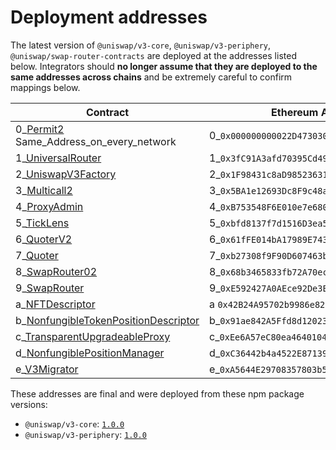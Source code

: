 # Deployment addresses

The latest version of `@uniswap/v3-core`, `@uniswap/v3-periphery`, `@uniswap/swap-router-contracts` are deployed at the addresses listed below. Integrators should **no longer assume that they are deployed to the same addresses across chains** and be extremely careful to confirm mappings below.

| Contract                                                                                                                                                       | Ethereum Addresses                             | Arbitrum Addresses                            | Optimism Addresses                            | Polygon Addresses                             | Base_Addresses                                | BNB/BSc_Addresses                             | AVAX Addresses                                | Celo Address                                  | Ethereum Sepolia                              |
| -------------------------------------------------------------------------------------------------------------------------------------------------------------- | --------------------------------------------- | --------------------------------------------- | --------------------------------------------- | --------------------------------------------- | --------------------------------------------- | --------------------------------------------- | --------------------------------------------- | --------------------------------------------- | --------------------------------------------- |
| 0_[Permit2](https://github.com/Uniswap/permit2/blob/main/src/Permit2.sol)                                                  Same_Address_on_every_network       |0_`0x000000000022D473030F116dDEE9F6B43aC78BA3` |0_`0x000000000022D473030F116dDEE9F6B43aC78BA3` |0_`0x000000000022D473030F116dDEE9F6B43aC78BA3` |0_`0x000000000022D473030F116dDEE9F6B43aC78BA3` |0_`0x000000000022D473030F116dDEE9F6B43aC78BA3` |0_`0x000000000022D473030F116dDEE9F6B43aC78BA3` |0_`0x000000000022D473030F116dDEE9F6B43aC78BA3` |0_`0x000000000022D473030F116dDEE9F6B43aC78BA3` |0_`0x000000000022D473030F116dDEE9F6B43aC78BA3` |
| 1_[UniversalRouter](https://github.com/Uniswap/universal-router/blob/main/contracts/UniversalRouter.sol)                                                       |1_`0x3fC91A3afd70395Cd496C647d5a6CC9D4B2b7FAD` |1_`0x3fC91A3afd70395Cd496C647d5a6CC9D4B2b7FAD` |1_`0x3fC91A3afd70395Cd496C647d5a6CC9D4B2b7FAD` |1_`0x3fC91A3afd70395Cd496C647d5a6CC9D4B2b7FAD` |1_`0xeC8B0F7Ffe3ae75d7FfAb09429e3675bb63503e4` |1_`0x3fC91A3afd70395Cd496C647d5a6CC9D4B2b7FAD` |1_`0x3fC91A3afd70395Cd496C647d5a6CC9D4B2b7FAD` |1_`0x3fC91A3afd70395Cd496C647d5a6CC9D4B2b7FAD` |1_`0x3fC91A3afd70395Cd496C647d5a6CC9D4B2b7FAD` |
| 2_[UniswapV3Factory](https://github.com/Uniswap/uniswap-v3-core/blob/v1.0.0/contracts/UniswapV3Factory.sol)                                                    |2_`0x1F98431c8aD98523631AE4a59f267346ea31F984` |2_`0x1F98431c8aD98523631AE4a59f267346ea31F984` |2_`0x1F98431c8aD98523631AE4a59f267346ea31F984` |2_`0x643770E279d5D0733F21d6DC03A8efbABf3255B4` |2_`0x33128a8fC17869897dcE68Ed026d694621f6FDfD` |2_`0xdB1d10011AD0Ff90774D0C6Bb92e5C5c8b4461F7` |2_`0x740b1c1de25031C31FF4fC9A62f554A55cdC1baD` |2_`0xAfE208a311B21f13EF87E33A90049fC17A7acDEc` |2_`0x0227628f3F023bb0B980b67D528571c95c6DaC1c` |
| 3_[Multicall2](https://etherscan.io/address/0x5BA1e12693Dc8F9c48aAD8770482f4739bEeD696#code)                                                                   |3_`0x5BA1e12693Dc8F9c48aAD8770482f4739bEeD696` |3_`                                          ` |3_`                                          ` |3_`                                          ` |3_`0x091e99cb1C49331a94dD62755D168E941AbD0693` |3_`0x963Df249eD09c358A4819E39d9Cd5736c3087184` |3_`0x0139141Cd4Ee88dF3Cdb65881D411bAE271Ef0C2` |3_`0x633987602DE5C4F337e3DbF265303A1080324204` |3_`0xD7F33bCdb21b359c8ee6F0251d30E94832baAd07` |
| 4_[ProxyAdmin](https://github.com/OpenZeppelin/openzeppelin-contracts/blob/v3.4.1-solc-0.7-2/contracts/proxy/ProxyAdmin.sol)                                   |4_`0xB753548F6E010e7e680BA186F9Ca1BdAB2E90cf2` |4_`                                          ` |4_`                                          ` |4_`                                          ` |4_`                                          ` |4_`                                          ` |4_`                                          ` |4_`0xc1b262Dd7643D4B7cA9e51631bBd900a564BF49A` |4_`                                          ` |
| 5_[TickLens](https://github.com/Uniswap/uniswap-v3-periphery/blob/v1.0.0/contracts/lens/TickLens.sol)                                                          |5_`0xbfd8137f7d1516D3ea5cA83523914859ec47F573` |5_`0xbfd8137f7d1516D3ea5cA83523914859ec47F573` |5_`0xbfd8137f7d1516D3ea5cA83523914859ec47F573` |5_`0xbfd8137f7d1516D3ea5cA83523914859ec47F573` |5_`0x0CdeE061c75D43c82520eD998C23ac2991c9ac6d` |5_`0xD9270014D396281579760619CCf4c3af0501A47C` |5_`0xEB9fFC8bf81b4fFd11fb6A63a6B0f098c6e21950` |5_`0x5f115D9113F88e0a0Db1b5033D90D4a9690AcD3D` |5_`0xd7f33bcdb21b359c8ee6f0251d30e94832baad07` |
| 6_[QuoterV2](https://github.com/Uniswap/v3-periphery/blob/697c2474757ea89fec12a4e6db16a574fe259610/contracts/interfaces/IQuoterV2.sol#L5)                      |6_`0x61fFE014bA17989E743c5F6cB21bF9697530B21e` |6_`0x61fFE014bA17989E743c5F6cB21bF9697530B21e` |6_`0x61fFE014bA17989E743c5F6cB21bF9697530B21e` |6_`0x61fFE014bA17989E743c5F6cB21bF9697530B21e` |6_`0x3d4e44Eb1374240CE5F1B871ab261CD16335B76a` |6_`0x78D78E420Da98ad378D7799bE8f4AF69033EB077` |6_`0xbe0F5544EC67e9B3b2D979aaA43f18Fd87E6257F` |6_`0x82825d0554fA07f7FC52Ab63c961F330fdEFa8E8` |6_`0xEd1f6473345F45b75F8179591dd5bA1888cf2FB3` |
| 7_[Quoter](https://github.com/Uniswap/uniswap-v3-periphery/blob/v1.0.0/contracts/lens/Quoter.sol)                                                              |7_`0xb27308f9F90D607463bb33eA1BeBb41C27CE5AB6` |7_`0xb27308f9F90D607463bb33eA1BeBb41C27CE5AB6` |7_`0xb27308f9F90D607463bb33eA1BeBb41C27CE5AB6` |7_`0xb27308f9F90D607463bb33eA1BeBb41C27CE5AB6` |7_`                                          ` |7_`                                          ` |7_`                                          ` |7_`0x82825d0554fA07f7FC52Ab63c961F330fdEFa8E8` |7_`                                          ` |
| 8_[SwapRouter02](https://github.com/Uniswap/swap-router-contracts/blob/550c0f20373a487996fcc957075377b67af9df07/contracts/SwapRouter02.sol)                    |8_`0x68b3465833fb72A70ecDF485E0e4C7bD8665Fc45` |8_`0x68b3465833fb72A70ecDF485E0e4C7bD8665Fc45` |8_`0x68b3465833fb72A70ecDF485E0e4C7bD8665Fc45` |8_`0x68b3465833fb72A70ecDF485E0e4C7bD8665Fc45` |8_`0x2626664c2603336E57B271c5C0b26F421741e481` |8_`0xB971eF87ede563556b2ED4b1C0b0019111Dd85d2` |8_`0xbb00FF08d01D300023C629E8fFfFcb65A5a578cE` |8_`0x5615cdab10dc425a742d643d949a7f474c01abc4` |8_`0x3bFA4769FB09eefC5a80d6E87c3B9C650f7Ae48E` |
| 9_[SwapRouter](https://github.com/Uniswap/uniswap-v3-periphery/blob/v1.0.0/contracts/SwapRouter.sol)                                                           |9_`0xE592427A0AEce92De3Edee1F18E0157C05861564` |9_`0xE592427A0AEce92De3Edee1F18E0157C05861564` |9_`0xE592427A0AEce92De3Edee1F18E0157C05861564` |9_`0xE592427A0AEce92De3Edee1F18E0157C05861564` |9_`                                          ` |9_`                                          ` |9_`                                          ` |9_`                                          ` |9_`                                          ` |
| a_[NFTDescriptor](https://github.com/Uniswap/uniswap-v3-periphery/blob/v1.0.0/contracts/libraries/NFTDescriptor.sol)                                           |a `0x42B24A95702b9986e82d421cC3568932790A48Ec` |a `                                          ` |a `                                          ` |a `                                          ` |a `                                          ` |a `                                          ` |a `                                          ` |a `0xa9Fd765d85938D278cb0b108DbE4BF7186831186` |a `                                          ` |
| b_[NonfungibleTokenPositionDescriptor](https://github.com/Uniswap/uniswap-v3-periphery/blob/v1.0.0/contracts/NonfungibleTokenPositionDescriptor.sol)           |b_`0x91ae842A5Ffd8d12023116943e72A606179294f3` |b_`                                          ` |b_`                                          ` |b_`                                          ` |b_`                                          ` |b_`                                          ` |b_`                                          ` |b_`0x644023b316bB65175C347DE903B60a756F6dd554` |b_`                                          ` |
| c_[TransparentUpgradeableProxy](https://github.com/OpenZeppelin/openzeppelin-contracts/blob/v3.4.1-solc-0.7-2/contracts/proxy/TransparentUpgradeableProxy.sol) |c_`0xEe6A57eC80ea46401049E92587E52f5Ec1c24785` |c_`                                          ` |c_`                                          ` |c_`                                          ` |c_`                                          ` |c_`                                          ` |c_`                                          ` |c_`0x505B43c452AA4443e0a6B84bb37771494633Fde9` |c_`                                          ` |
| d_[NonfungiblePositionManager](https://github.com/Uniswap/uniswap-v3-periphery/blob/v1.0.0/contracts/NonfungiblePositionManager.sol)                           |d_`0xC36442b4a4522E871399CD717aBDD847Ab11FE88` |d_`0xC36442b4a4522E871399CD717aBDD847Ab11FE88` |d_`0xC36442b4a4522E871399CD717aBDD847Ab11FE88` |d_`0xC36442b4a4522E871399CD717aBDD847Ab11FE88` |d_`0x03a520b32C04BF3bEEf7BEb72E919cf822Ed34f1` |d_`0x7b8A01B39D58278b5DE7e48c8449c9f4F5170613` |d_`0x655C406EBFa14EE2006250925e54ec43AD184f8B` |d_`0x3d79EdAaBC0EaB6F08ED885C05Fc0B014290D95A` |d_`0x1238536071E1c677A632429e3655c799b22cDA52` |
| e_[V3Migrator](https://github.com/Uniswap/uniswap-v3-periphery/blob/v1.0.0/contracts/V3Migrator.sol)                                                           |e_`0xA5644E29708357803b5A882D272c41cC0dF92B34` |e_`0xA5644E29708357803b5A882D272c41cC0dF92B34` |e_`0xA5644E29708357803b5A882D272c41cC0dF92B34` |e_`0xA5644E29708357803b5A882D272c41cC0dF92B34` |e_`0x23cF10b1ee3AdfCA73B0eF17C07F7577e7ACd2d7` |e_`0x32681814957e0C13117ddc0c2aba232b5c9e760f` |e_`0x44f5f1f5E452ea8d29C890E8F6e893fC0f1f0f97` |e_`0x3cFd4d48EDfDCC53D3f173F596f621064614C582` |e_`0xd7f33bcdb21b359c8ee6f0251d30e94832baad07` |

These addresses are final and were deployed from these npm package versions:

- `@uniswap/v3-core`: [`1.0.0`](https://github.com/Uniswap/uniswap-v3-core/tree/v1.0.0)
- `@uniswap/v3-periphery`: [`1.0.0`](https://github.com/Uniswap/uniswap-v3-periphery/tree/v1.0.0)


